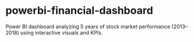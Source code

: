# powerbi-financial-dashboard
Power BI dashboard analyzing 5 years of stock market performance (2013–2018) using interactive visuals and KPIs.
